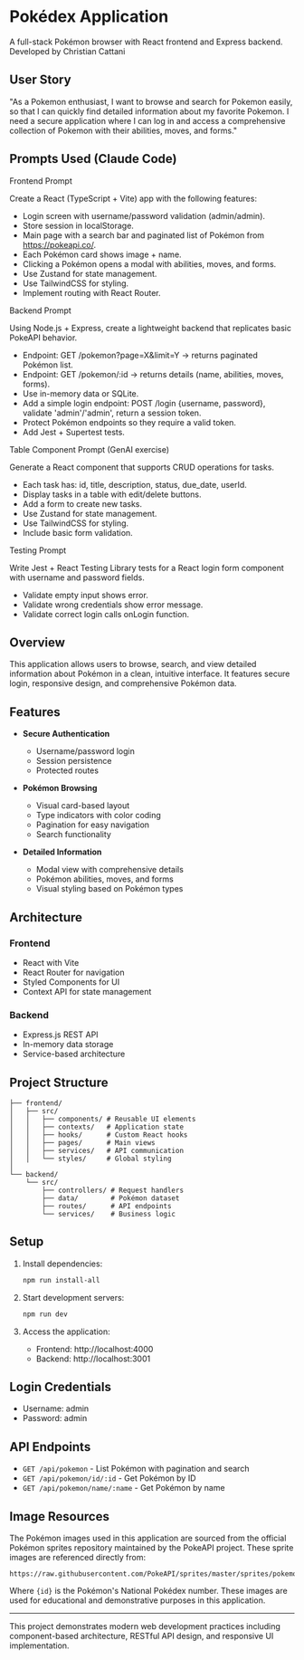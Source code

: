# Pokédex Application

A full-stack Pokémon browser with React frontend and Express backend.
Developed by Christian Cattani

## User Story

"As a Pokemon enthusiast, I want to browse and search for Pokemon easily, so that I can quickly find detailed information about my favorite Pokemon. I need a secure application where I can log in and access a comprehensive collection of Pokemon with their abilities, moves, and forms."


##  Prompts Used (Claude Code)

Frontend Prompt

Create a React (TypeScript + Vite) app with the following features:
- Login screen with username/password validation (admin/admin).
- Store session in localStorage.
- Main page with a search bar and paginated list of Pokémon from https://pokeapi.co/.
- Each Pokémon card shows image + name.
- Clicking a Pokémon opens a modal with abilities, moves, and forms.
- Use Zustand for state management.
- Use TailwindCSS for styling.
- Implement routing with React Router.

Backend Prompt

Using Node.js + Express, create a lightweight backend that replicates basic PokeAPI behavior.
- Endpoint: GET /pokemon?page=X&limit=Y → returns paginated Pokémon list.
- Endpoint: GET /pokemon/:id → returns details (name, abilities, moves, forms).
- Use in-memory data or SQLite.
- Add a simple login endpoint: POST /login {username, password}, validate 'admin'/'admin', return a session token.
- Protect Pokémon endpoints so they require a valid token.
- Add Jest + Supertest tests.

Table Component Prompt (GenAI exercise)

Generate a React component <TaskTable> that supports CRUD operations for tasks.
- Each task has: id, title, description, status, due_date, userId.
- Display tasks in a table with edit/delete buttons.
- Add a form to create new tasks.
- Use Zustand for state management.
- Use TailwindCSS for styling.
- Include basic form validation.

Testing Prompt

Write Jest + React Testing Library tests for a React login form component with username and password fields.
- Validate empty input shows error.
- Validate wrong credentials show error message.
- Validate correct login calls onLogin function.

## Overview

This application allows users to browse, search, and view detailed information about Pokémon in a clean, intuitive interface. It features secure login, responsive design, and comprehensive Pokémon data.

## Features

- **Secure Authentication**
  - Username/password login
  - Session persistence
  - Protected routes

- **Pokémon Browsing**
  - Visual card-based layout
  - Type indicators with color coding
  - Pagination for easy navigation
  - Search functionality

- **Detailed Information**
  - Modal view with comprehensive details
  - Pokémon abilities, moves, and forms
  - Visual styling based on Pokémon types

## Architecture

### Frontend
- React with Vite
- React Router for navigation
- Styled Components for UI
- Context API for state management

### Backend
- Express.js REST API
- In-memory data storage
- Service-based architecture

## Project Structure

```
├── frontend/
│   ├── src/
│   │   ├── components/ # Reusable UI elements
│   │   ├── contexts/   # Application state
│   │   ├── hooks/      # Custom React hooks
│   │   ├── pages/      # Main views
│   │   ├── services/   # API communication
│   │   └── styles/     # Global styling
│
└── backend/
    └── src/
        ├── controllers/ # Request handlers
        ├── data/        # Pokémon dataset
        ├── routes/      # API endpoints
        └── services/    # Business logic
```

## Setup

1. Install dependencies:
   ```bash
   npm run install-all
   ```

2. Start development servers:
   ```bash
   npm run dev
   ```

3. Access the application:
   - Frontend: http://localhost:4000
   - Backend: http://localhost:3001

## Login Credentials

- Username: admin
- Password: admin

## API Endpoints

- `GET /api/pokemon` - List Pokémon with pagination and search
- `GET /api/pokemon/id/:id` - Get Pokémon by ID
- `GET /api/pokemon/name/:name` - Get Pokémon by name

## Image Resources

The Pokémon images used in this application are sourced from the official Pokémon sprites repository maintained by the PokeAPI project. These sprite images are referenced directly from:

```
https://raw.githubusercontent.com/PokeAPI/sprites/master/sprites/pokemon/{id}.png
```

Where `{id}` is the Pokémon's National Pokédex number. These images are used for educational and demonstrative purposes in this application.



---

This project demonstrates modern web development practices including component-based architecture, RESTful API design, and responsive UI implementation.
